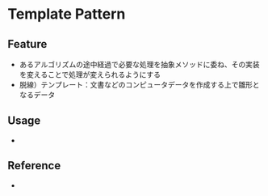 # Template Pattern
## Feature
- あるアルゴリズムの途中経過で必要な処理を抽象メソッドに委ね、その実装を変えることで処理が変えられるようにする
- 脱線）テンプレート：文書などのコンピュータデータを作成する上で雛形となるデータ

## Usage
- 

## Reference
- 
